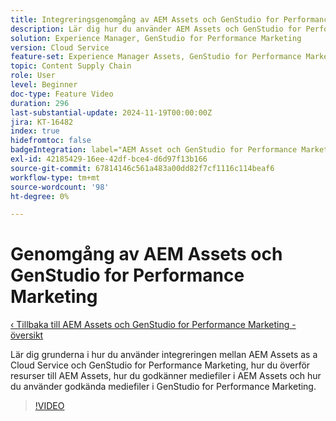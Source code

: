 ```yaml
---
title: Integreringsgenomgång av AEM Assets och GenStudio for Performance Marketing
description: Lär dig hur du använder AEM Assets och GenStudio for Performance Marketing, från att överföra och godkänna resurser i AEM till att använda resurser i GenStudio for Performance Marketing.
solution: Experience Manager, GenStudio for Performance Marketing
version: Cloud Service
feature-set: Experience Manager Assets, GenStudio for Performance Marketing
topic: Content Supply Chain
role: User
level: Beginner
doc-type: Feature Video
duration: 296
last-substantial-update: 2024-11-19T00:00:00Z
jira: KT-16482
index: true
hidefromtoc: false
badgeIntegration: label="AEM Asset och GenStudio for Performance Marketing" type="positive"
exl-id: 42185429-16ee-42df-bce4-d6d97f13b166
source-git-commit: 67814146c561a483a00dd82f7cf1116c114beaf6
workflow-type: tm+mt
source-wordcount: '98'
ht-degree: 0%

---
```


# Genomgång av AEM Assets och GenStudio for Performance Marketing

[‹ Tillbaka till AEM Assets och GenStudio for Performance Marketing - översikt](./overview.md)

Lär dig grunderna i hur du använder integreringen mellan AEM Assets as a Cloud Service och GenStudio for Performance Marketing, hur du överför resurser till AEM Assets, hur du godkänner mediefiler i AEM Assets och hur du använder godkända mediefiler i GenStudio for Performance Marketing.

>[!VIDEO](https://video.tv.adobe.com/v/3439264/?learn=on&enablevpops)

